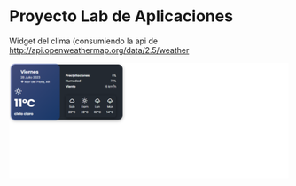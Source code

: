 <h1>Proyecto Lab de Aplicaciones</h1>

Widget del clima (consumiendo la api de http://api.openweathermap.org/data/2.5/weather


![](./preview.png)
